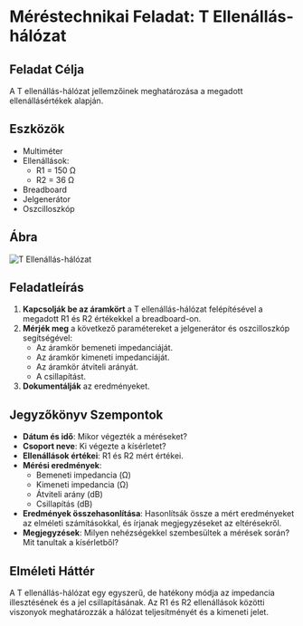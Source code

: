 # Méréstechnikai Feladat: T Ellenállás-hálózat

## Feladat Célja
A T ellenállás-hálózat jellemzőinek meghatározása a megadott ellenállásértékek alapján.

## Eszközök
- Multiméter
- Ellenállások:
  - R1 = 150 Ω
  - R2 = 36 Ω
- Breadboard
- Jelgenerátor
- Oszcilloszkóp

## Ábra
![T Ellenállás-hálózat](https://www.electronics-notes.com/images/attenuator-resistive-pi-section-pad.svg)

## Feladatleírás
1. **Kapcsolják be az áramkört** a T ellenállás-hálózat felépítésével a megadott R1 és R2 értékekkel a breadboard-on.
2. **Mérjék meg** a következő paramétereket a jelgenerátor és oszcilloszkóp segítségével:
   - Az áramkör bemeneti impedanciáját.
   - Az áramkör kimeneti impedanciáját.
   - Az áramkör átviteli arányát.
   - A csillapítást.
3. **Dokumentálják** az eredményeket.

## Jegyzőkönyv Szempontok
- **Dátum és idő**: Mikor végezték a méréseket?
- **Csoport neve**: Ki végezte a kísérletet?
- **Ellenállások értékei**: R1 és R2 mért értékei.
- **Mérési eredmények**:
  - Bemeneti impedancia (Ω)
  - Kimeneti impedancia (Ω)
  - Átviteli arány (dB)
  - Csillapítás (dB)
- **Eredmények összehasonlítása**: Hasonlítsák össze a mért eredményeket az elméleti számításokkal, és írjanak megjegyzéseket az eltérésekről.
- **Megjegyzések**: Milyen nehézségekkel szembesültek a mérések során? Mit tanultak a kísérletből?

## Elméleti Háttér
A T ellenállás-hálózat egy egyszerű, de hatékony módja az impedancia illesztésének és a jel csillapításának. Az R1 és R2 ellenállások közötti viszonyok meghatározzák a hálózat teljesítményét és a kimeneti jelet.

